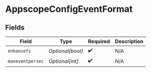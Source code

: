 # AppscopeConfigEventFormat


## Fields

| Field              | Type               | Required           | Description        |
| ------------------ | ------------------ | ------------------ | ------------------ |
| `enhancefs`        | *Optional[bool]*   | :heavy_check_mark: | N/A                |
| `maxeventpersec`   | *Optional[int]*    | :heavy_check_mark: | N/A                |